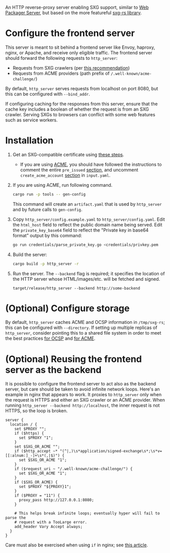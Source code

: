 An HTTP reverse-proxy server enabling SXG support, similar to [Web Packager
Server](https://github.com/google/webpackager/blob/main/cmd/webpkgserver/README.md),
but based on the more featureful [sxg-rs library](../sxg_rs).

# Configure the frontend server

This server is meant to sit behind a frontend server like Envoy, haproxy,
nginx, or Apache, and receive only eligible traffic. The frontend server should
forward the following requests to `http_server`:

 - Requests from SXG crawlers (per [this
   recommendation](https://github.com/google/webpackager/tree/main/cmd/webpkgserver#content-negotiation))
 - Requests from ACME providers (path prefix of `/.well-known/acme-challenge/`)

By default, `http_server` serves requests from localhost on port 8080, but this
can be configured with `--bind_addr`.

If configuring caching for the responses from this server, ensure that the
cache key includes a boolean of whether the request is from an SXG crawler.
Serving SXGs to browsers can conflict with some web features such as service
workers.

# Installation

1. Get an SXG-compatible certificate
   using [these steps](../credentials/README.md#get-an-sxg_compatible-certificate).

   * If you are using
   [ACME](../credentials/README.md#option-1-automatic-certificate-management-environment-acme),
   you should have followed the instructions to comment the entire `pre_issued`
   [section](../input.example.yaml#L29-L31),
   and uncomment `create_acme_account`
   [section](../input.example.yaml#L32-L43)
   in `input.yaml`.

1. If you are using ACME, run following command.
   ```bash
   cargo run -p tools -- gen-config
   ```
   This command will create an `artifact.yaml` that is used by `http_server`
   and by future calls to `gen-config`.

1. Copy `http_server/config.example.yaml` to `http_server/config.yaml`. Edit
   the `html_host` field to reflect the public domain name being served. Edit the `private_key_base64` field to reflect the "Private key in base64 format" output by this command:
   ```bash
   go run credentials/parse_private_key.go <credentials/privkey.pem
   ```

1. Build the server:
   ```bash
   cargo build -p http_server -r
   ```

1. Run the server. The `--backend` flag is required; it specifies the location
   of the HTTP server whose HTML/images/etc. will be fetched and signed.
   ```
   target/release/http_server --backend http://some-backend
   ```

# (Optional) Configure storage

By default, `http_server` caches ACME and OCSP information in `/tmp/sxg-rs`;
this can be configured with `--directory`. If setting up multiple replicas of
`http_server`, consider pointing this to a shared file system in order to meet
the best practices [for
OCSP](https://gist.github.com/sleevi/5efe9ef98961ecfb4da8) and [for
ACME](https://github.com/https-dev/docs/blob/master/acme-ops.md).

# (Optional) Reusing the frontend server as the backend

It is possible to configure the frontend server to act also as the backend
server, but care should be taken to avoid infinite network loops. Here's an
example in nginx that appears to work. It proxies to `http_server` only when
the request is HTTPS and either an SXG crawler or an ACME provider. When
running `http_server --backend http://localhost`, the inner request is not
HTTPS, so the loop is broken.

```
server {
  location / {
    set $PROXY "";
    if ($https) {
      set $PROXY "1";
    }
    set $SXG_OR_ACME "";
    if ($http_accept ~* "(^|,)\s*application/signed-exchange\s*;\s*v=[[:alnum:]_-]+\s*(,|$)") {
      set $SXG_OR_ACME "1";
    }
    if ($request_uri ~ "/.well-known/acme-challenge/") {
      set $SXG_OR_ACME "1";
    }
    if ($SXG_OR_ACME) {
      set $PROXY "${PROXY}1";
    }
    if ($PROXY = "11") {
      proxy_pass http://127.0.0.1:8080;
    }

    # This helps break infinite loops; eventually hyper will fail to parse the
    # request with a TooLarge error.
    add_header Vary Accept always;
  }
}
```

Care must also be exercised when using `if` in nginx; see [this
article](https://www.nginx.com/resources/wiki/start/topics/depth/ifisevil/).
